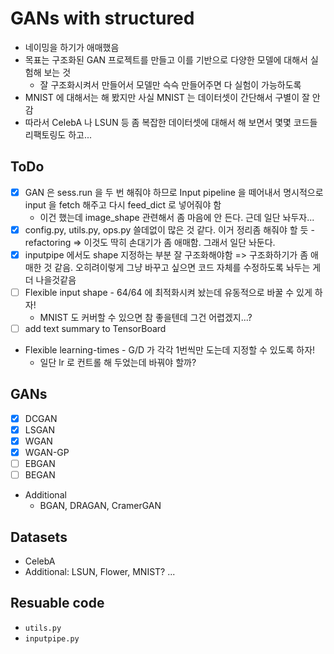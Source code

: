 # GANs with structured

* 네이밍을 하기가 애매했음
* 목표는 구조화된 GAN 프로젝트를 만들고 이를 기반으로 다양한 모델에 대해서 실험해 보는 것
    * 잘 구조화시켜서 만들어서 모델만 슥슥 만들어주면 다 실험이 가능하도록
* MNIST 에 대해서는 해 봤지만 사실 MNIST 는 데이터셋이 간단해서 구별이 잘 안 감
* 따라서 CelebA 나 LSUN 등 좀 복잡한 데이터셋에 대해서 해 보면서 몇몇 코드들 리팩토링도 하고...

## ToDo

* [x] GAN 은 sess.run 을 두 번 해줘야 하므로 Input pipeline 을 떼어내서 명시적으로 input 을 fetch 해주고 다시 feed_dict 로 넣어줘야 함
    * 이건 했는데 image_shape 관련해서 좀 마음에 안 든다. 근데 일단 놔두자...
* [x] config.py, utils.py, ops.py 쓸데없이 많은 것 같다. 이거 정리좀 해줘야 할 듯 - refactoring => 이것도 딱히 손대기가 좀 애매함. 그래서 일단 놔둔다.
* [x] inputpipe 에서도 shape 지정하는 부분 잘 구조화해야함 => 구조화하기가 좀 애매한 것 같음. 오히려이렇게 그냥 바꾸고 싶으면 코드 자체를 수정하도록 놔두는 게 더 나을것같음
* [ ] Flexible input shape - 64/64 에 최적화시켜 놨는데 유동적으로 바꿀 수 있게 하자!
    * MNIST 도 커버할 수 있으면 참 좋을텐데 그건 어렵겠지...?
* [ ] add text summary to TensorBoard
* Flexible learning-times - G/D 가 각각 1번씩만 도는데 지정할 수 있도록 하자!
	* 일단 lr 로 컨트롤 해 두었는데 바꿔야 할까?

## GANs

* [x] DCGAN
* [x] LSGAN
* [x] WGAN
* [x] WGAN-GP
* [ ] EBGAN
* [ ] BEGAN
* Additional
    * BGAN, DRAGAN, CramerGAN

## Datasets

* CelebA
* Additional: LSUN, Flower, MNIST? ...


## Resuable code

* `utils.py`
* `inputpipe.py`
